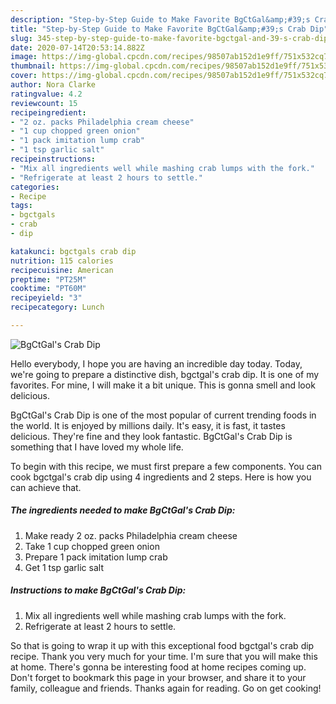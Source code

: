 ```yaml
---
description: "Step-by-Step Guide to Make Favorite BgCtGal&amp;#39;s Crab Dip"
title: "Step-by-Step Guide to Make Favorite BgCtGal&amp;#39;s Crab Dip"
slug: 345-step-by-step-guide-to-make-favorite-bgctgal-and-39-s-crab-dip
date: 2020-07-14T20:53:14.882Z
image: https://img-global.cpcdn.com/recipes/98507ab152d1e9ff/751x532cq70/bgctgals-crab-dip-recipe-main-photo.jpg
thumbnail: https://img-global.cpcdn.com/recipes/98507ab152d1e9ff/751x532cq70/bgctgals-crab-dip-recipe-main-photo.jpg
cover: https://img-global.cpcdn.com/recipes/98507ab152d1e9ff/751x532cq70/bgctgals-crab-dip-recipe-main-photo.jpg
author: Nora Clarke
ratingvalue: 4.2
reviewcount: 15
recipeingredient:
- "2 oz. packs Philadelphia cream cheese"
- "1 cup chopped green onion"
- "1 pack imitation lump crab"
- "1 tsp garlic salt"
recipeinstructions:
- "Mix all ingredients well while mashing crab lumps with the fork."
- "Refrigerate at least 2 hours to settle."
categories:
- Recipe
tags:
- bgctgals
- crab
- dip

katakunci: bgctgals crab dip 
nutrition: 115 calories
recipecuisine: American
preptime: "PT25M"
cooktime: "PT60M"
recipeyield: "3"
recipecategory: Lunch

---
```



![BgCtGal&#39;s Crab Dip](https://img-global.cpcdn.com/recipes/98507ab152d1e9ff/751x532cq70/bgctgals-crab-dip-recipe-main-photo.jpg)

Hello everybody, I hope you are having an incredible day today. Today, we're going to prepare a distinctive dish, bgctgal&#39;s crab dip. It is one of my favorites. For mine, I will make it a bit unique. This is gonna smell and look delicious.

BgCtGal&#39;s Crab Dip is one of the most popular of current trending foods in the world. It is enjoyed by millions daily. It's easy, it is fast, it tastes delicious. They're fine and they look fantastic. BgCtGal&#39;s Crab Dip is something that I have loved my whole life.




To begin with this recipe, we must first prepare a few components. You can cook bgctgal&#39;s crab dip using 4 ingredients and 2 steps. Here is how you can achieve that.

<!--inarticleads1-->

##### The ingredients needed to make BgCtGal&#39;s Crab Dip:

1. Make ready 2 oz. packs Philadelphia cream cheese
1. Take 1 cup chopped green onion
1. Prepare 1 pack imitation lump crab
1. Get 1 tsp garlic salt




<!--inarticleads2-->

##### Instructions to make BgCtGal&#39;s Crab Dip:

1. Mix all ingredients well while mashing crab lumps with the fork.
1. Refrigerate at least 2 hours to settle.




So that is going to wrap it up with this exceptional food bgctgal&#39;s crab dip recipe. Thank you very much for your time. I'm sure that you will make this at home. There's gonna be interesting food at home recipes coming up. Don't forget to bookmark this page in your browser, and share it to your family, colleague and friends. Thanks again for reading. Go on get cooking!
